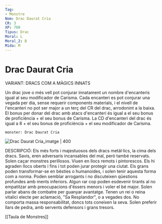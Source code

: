 ```yaml
---
Tag:
- Monstre
Nom: Drac Daurat Cria
CR: 3
XP: 700
Tipus: Drac
Moral: L
Moral_2: B
Mida: M
---
```

# Drac Daurat Cria

VARIANT: DRACS COM A MÀGICS INNATS

Un drac jove o més vell pot conjurar innatament un nombre d'encanteris igual al seu modificador de Carisma. Cada encanteri es pot conjurar una vegada per dia, sense requerir components materials, i el nivell de l'encanteri no pot ser major a un terç del CR del drac, arrodonint a la baixa. El bonus per donar del drac amb atacs d'encanteri és igual a el seu bonus de proficiència + el seu bonus de Carisma. La CD d'encanteri del drac és igual a 8 + el seu bonus de proficiència + el seu modificador de Carisma.

```statblock
monster: Drac Daurat Cria
```

![Drac Daurat Cria_imatge | 400](https://i.pinimg.com/564x/68/68/13/68681309ba2c23a38ec5e645cf8f83b8.jpg)

DESCRIPCIÓ: 
Els més forts i majestuosos dels dracs metàl·lics, la cima dels dracs. Savis, eren adversaris incansables del mal, però també reservats. Solen caçar monstres perillosos. Viuen en llocs remots i pintorescos. Els hi agraden llocs oberts i fins i tot poden jurar protegir una ciutat. Els grans poden transformar-se en bèsties o humanoides, i solen tenir aquesta forma com a norma. Poden semblar arrogants i no discuteixen qüestions profundes amb ments inferiors. Algun rar cop poden esdevenir tirants al no empatitzar amb preocupacions d'éssers menors i voler el bé major. Solen parlar abans de combatre per guanyar avantatge. Tenen un rei o reina vitalici electe per aclamació, "Sa Resplandor", o a vegades dos. No comporta massa responsabilitat, doncs tots coneixen la seva. Solen preferir llars de pedra, amb servents defensors i grans tresors.

[[Taula de Monstres]]